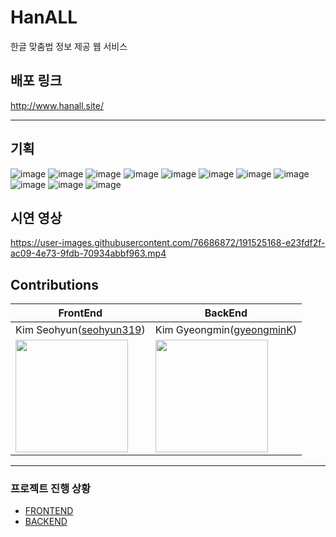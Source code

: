 # HanALL
한글 맞춤법 정보 제공 웹 서비스

## 배포 링크
http://www.hanall.site/

---

## 기획
![image](https://user-images.githubusercontent.com/76686872/191523719-80a3ccc5-7508-49cd-ab57-98fcd6f46ad5.png)
![image](https://user-images.githubusercontent.com/76686872/191523900-c65d622b-5955-4121-9db5-f2b89b713e08.png)
![image](https://user-images.githubusercontent.com/76686872/191523933-9d35774c-98f5-4e3f-a257-6f8411a85e5f.png)
![image](https://user-images.githubusercontent.com/76686872/191523979-c0178170-f724-45d9-bf20-13e584663343.png)
![image](https://user-images.githubusercontent.com/76686872/191524000-734a0ec5-c5bd-47b1-8f9d-2a9e588188e9.png)
![image](https://user-images.githubusercontent.com/76686872/191524048-6f7350fd-1dcd-4137-a3be-1563f3a8e684.png)
![image](https://user-images.githubusercontent.com/76686872/191524067-d710d40a-cdd3-4bb6-a95e-074ad09268b3.png)
![image](https://user-images.githubusercontent.com/76686872/191524098-2bfa7ef9-4b85-48bb-b5ea-2d5612ab0069.png)
![image](https://user-images.githubusercontent.com/76686872/191524126-2ea46179-0ac3-44af-b43c-c129bbcb1fa0.png)
![image](https://user-images.githubusercontent.com/76686872/191524160-03fb50c1-6a0c-4b5c-922b-77d85328402f.png)
![image](https://user-images.githubusercontent.com/76686872/191524179-8450eaed-4f4d-42eb-8bb6-8de10b0aa4cc.png)

## 시연 영상
https://user-images.githubusercontent.com/76686872/191525168-e23fdf2f-ac09-4e73-9fdb-70934abbf963.mp4

## Contributions
| FrontEnd | BackEnd |
| --- | --- |
| Kim Seohyun([seohyun319](https://github.com/seohyun319)) | Kim Gyeongmin([gyeongminK](https://github.com/gyeongminK)) |
| <img src="https://user-images.githubusercontent.com/76686872/191528312-65c782e6-e109-4e14-8e95-0621d0fd4536.png" width="180px" height = "180px" /> | <img src="https://user-images.githubusercontent.com/76686872/191528395-808b5357-4a7f-4fc5-abcf-722b944e7d37.png" width="180px" height = "180px" /> |

---

### 프로젝트 진행 상황
- [FRONTEND](https://github.com/seohyun319/HanALL/projects/1)
- [BACKEND](https://github.com/seohyun319/HanALL/projects/2)
